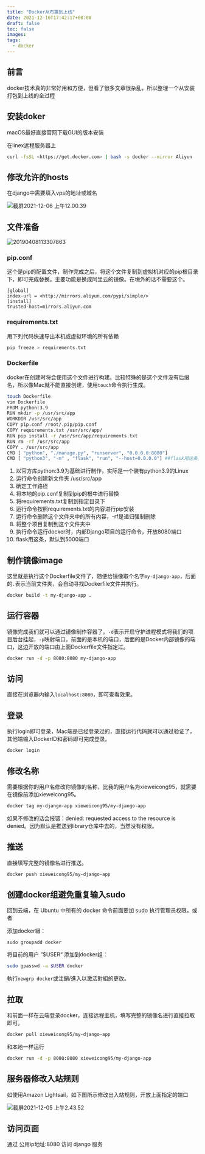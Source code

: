 ```yaml
---
title: "Docker从布置到上线"
date: 2021-12-16T17:42:17+08:00
draft: false
toc: false
images:
tags: 
  - docker
---
```


## 前言

docker技术真的非常好用和方便，但看了很多文章很杂乱，所以整理一个从安装打包到上线的全过程

## 安装doker

macOS最好直接官网下载GUI的版本安装

在linex远程服务器上

```bash
curl -fsSL <https://get.docker.com> | bash -s docker --mirror Aliyun
```

## 修改允许的hosts

在django中需要填入vps的地址或域名

![截屏2021-12-06 上午12.00.39](https://tva1.sinaimg.cn/large/008i3skNgy1gxftfjahojj316w0oan1z.jpg)

## 文件准备

![20190408113307863](https://tva1.sinaimg.cn/large/008i3skNgy1gxftfsckyij30gy0ak74w.jpg)

### **pip.conf**

这个是pip的配置文件，制作完成之后，将这个文件复制到虚拟机对应的pip根目录下，即可完成替换。主要功能是换成阿里云的镜像。在境外的话不需要这个。

```
[global]
index-url = <http://mirrors.aliyun.com/pypi/simple/>
[install]
trusted-host=mirrors.aliyun.com
```

### **requirements.txt**

用下列代码快速导出本机或虚拟环境的所有依赖

```bash
pip freeze > requirements.txt
```

### **Dockerfile**

docker在创建时将会使用这个文件进行构建。比较特殊的是这个文件没有后缀名，所以像Mac就不能直接创建，使用`touch`命令执行生成。

```bash
touch Dockerfile
vim Dockerfile
FROM python:3.9
RUN mkdir -p /usr/src/app
WORKDIR /usr/src/app
COPY pip.conf /root/.pip/pip.conf
COPY requirements.txt /usr/src/app/
RUN pip install -r /usr/src/app/requirements.txt
RUN rm -rf /usr/src/app
COPY . /usr/src/app
CMD [ "python", "./manage.py", "runserver", "0.0.0.0:8080"]
CMD [ "python3", "-m" , "flask", "run", "--host=0.0.0.0"] ##flask用这条，默认到5000端口
```

1. 以官方库python:3.9为基础进行制作，实际是一个装有python3.9的Linux
2. 运行命令创建新文件夹 /usr/src/app
3. 确定工作路径
4. 将本地的pip.conf复制到pip的根中进行替换
5. 将requirements.txt复制到指定目录下
6. 运行命令按照requirements.txt的内容进行pip安装
7. 运行命令删除这个文件夹中的所有内容，-rf是递归强制删除
8. 将整个项目复制到这个文件夹中
9. 执行命令运行docker时，内部Django项目的运行命令，开放8080端口
10. flask用这条，默认到5000端口

## **制作镜像image**

这里就是执行这个Dockerfile文件了，随便给镜像取个名字`my-django-app`，后面的`.`表示当前文件夹，会自动寻找Dockerfile文件并执行。

```bash
docker build -t my-django-app .
```

## **运行容器**

镜像完成我们就可以通过镜像制作容器了。`-d`表示开启守护进程模式将我们的项目后台挂起，`-p`映射端口。前面的是本机的端口，后面的是Docker内部镜像的端口，这边开放的端口由上面Dockerfile文件指定过。

```bash
docker run -d -p 8080:8080 my-django-app
```

## **访问**

直接在浏览器内输入`localhost:8080`，即可查看效果。

## 登录

执行login即可登录，Mac端是已经登录过的，直接运行代码就可以通过验证了，其他端输入DockerID和密码即可完成登录。

```bash
docker login
```

## 修改名称

需要根据你的用户名修改你镜像的名称，比我的用户名为xieweicong95，就需要在镜像前添加xieweicong95。

```bash
docker tag my-django-app xieweicong95/my-django-app
```

如果不修改的话会报错：denied: requested access to the resource is denied。因为默认是推送到library仓库中去的，当然没有权限。

## 推送

直接填写完整的镜像名进行推送。

```bash
docker push xieweicong95/my-django-app
```

## 创建docker组避免重复输入sudo

回到云端，在 Ubuntu 中所有的 docker 命令前面要加 sudo 执行管理员权限，或者

添加docker組：

```
sudo groupadd docker
```

将目前的用户 ”$USER“ 添加到docker组：

```bash
sudo gpasswd -a $USER docker
```

執行`newgrp docker`或注銷/進入以激活對組的更改。

## **拉取**

和前面一样在云端登录docker，连接远程主机，填写完整的镜像名进行直接拉取即可。

```bash
docker pull xieweicong95/my-django-app
```

和本地一样运行

```bash
docker run -d -p 8080:8080 xieweicong95/my-django-app
```

## 服务器修改入站规则

如使用Amazon Lightsail，如下图所示修改出入站规则，开放上面指定的端口

![截屏2021-12-05 上午2.43.52](https://tva1.sinaimg.cn/large/008i3skNgy1gxftfxi7eaj315y0i6mzd.jpg)

## 访问页面

通过 公用ip地址:8080 访问 django 服务
